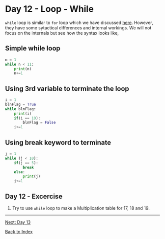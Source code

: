 # Day 12 - Loop - While

`while` loop is similar to `for` loop which we have discussed [here](11-day11.md). However, they have some sytactical differences and internal workings. We will not focus on the internals but see how the syntax looks like,

## Simple while loop

```python
n = 1
while n < 11:
    print(n)
    n+=1
```

## Using 3rd variable to terminate the loop

```python
i = 1
blnFlag = True
while blnFlag:
    print(i)
    if(i == 10):
        blnFlag = False
    i+=1
```

## Using break keyword to terminate

```python
j = 1
while (j < 10):
    if(j == 5):
        break
    else:
        print(j)
    j+=1
```

<!--
## Watch the video

<iframe width="560" height="315" src="https://www.youtube.com/embed/" frameborder="0" allow="accelerometer; autoplay; clipboard-write; encrypted-media; gyroscope; picture-in-picture" allowfullscreen></iframe>

[Video link](https://www.youtube.com/watch?v=)
-->

## Day 12 - Excercise

1. Try to use `while` loop to make a Multiplication table for 17, 18 and 19.

---
[Next: Day 13](13-day13.md)

[Back to Index](index.md)
